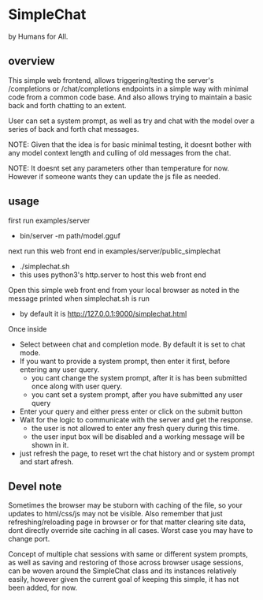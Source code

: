 
# SimpleChat

by Humans for All.

## overview

This simple web frontend, allows triggering/testing the server's /completions or /chat/completions endpoints
in a simple way with minimal code from a common code base. And also allows trying to maintain a basic back
and forth chatting to an extent.

User can set a system prompt, as well as try and chat with the model over a series of back and forth chat
messages.

NOTE: Given that the idea is for basic minimal testing, it doesnt bother with any model context length and
culling of old messages from the chat.

NOTE: It doesnt set any parameters other than temperature for now. However if someone wants they can update
the js file as needed.

## usage

first run examples/server
* bin/server -m path/model.gguf

next run this web front end in examples/server/public_simplechat
* ./simplechat.sh
* this uses python3's http.server to host this web front end

Open this simple web front end from your local browser as noted in the message printed when simplechat.sh is run
* by default it is http://127.0.0.1:9000/simplechat.html

Once inside
* Select between chat and completion mode. By default it is set to chat mode.
* If you want to provide a system prompt, then enter it first, before entering any user query.
  * you cant change the system prompt, after it is has been submitted once along with user query.
  * you cant set a system prompt, after you have submitted any user query
* Enter your query and either press enter or click on the submit button
* Wait for the logic to communicate with the server and get the response.
  * the user is not allowed to enter any fresh query during this time.
  * the user input box will be disabled and a working message will be shown in it.
* just refresh the page, to reset wrt the chat history and or system prompt and start afresh.


## Devel note

Sometimes the browser may be stuborn with caching of the file, so your updates to html/css/js
may not be visible. Also remember that just refreshing/reloading page in browser or for that
matter clearing site data, dont directly override site caching in all cases. Worst case you may
have to change port.

Concept of multiple chat sessions with same or different system prompts, as well as saving and
restoring of those across browser usage sessions, can be woven around the SimpleChat class and
its instances relatively easily, however given the current goal of keeping this simple, it has
not been added, for now.

